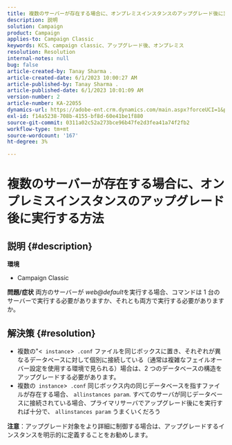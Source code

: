 ```yaml
---
title: 複数のサーバーが存在する場合に、オンプレミスインスタンスのアップグレード後に実行する方法
description: 説明
solution: Campaign
product: Campaign
applies-to: Campaign Classic
keywords: KCS、campaign classic、アップグレード後、オンプレミス
resolution: Resolution
internal-notes: null
bug: false
article-created-by: Tanay Sharma .
article-created-date: 6/1/2023 10:00:27 AM
article-published-by: Tanay Sharma .
article-published-date: 6/1/2023 10:01:09 AM
version-number: 2
article-number: KA-22055
dynamics-url: https://adobe-ent.crm.dynamics.com/main.aspx?forceUCI=1&pagetype=entityrecord&etn=knowledgearticle&id=09c1841e-6300-ee11-8f6e-6045bd0067ea
exl-id: f14a5238-708b-4155-bf8d-60e41be1f880
source-git-commit: 0311a02c52a273bce96b47fe2d3fea41a74f2fb2
workflow-type: tm+mt
source-wordcount: '167'
ht-degree: 3%

---
```


# 複数のサーバーが存在する場合に、オンプレミスインスタンスのアップグレード後に実行する方法

## 説明 {#description}

<b>環境</b>
- Campaign Classic



<b>問題/症状</b>
両方のサーバーが *web@default*&#x200B;を実行する場合、コマンドは 1 台のサーバーで実行する必要がありますか、それとも両方で実行する必要がありますか。


## 解決策 {#resolution}


- 複数の&quot;&lt;` instance`>` .conf` ファイルを同じボックスに置き、それぞれが異なるデータベースに対して個別に接続している（通常は複雑なフェイルオーバー設定を使用する環境で見られる）場合は、2 つのデータベースの構造をアップグレードする必要があります。
- 複数の` instance`>` .conf` 同じボックス内の同じデータベースを指すファイルが存在する場合、 `allinstances param`. すべてのサーバが同じデータベースに接続されている場合、プライマリサーバでアップグレード後にを実行すれば十分で、 `allinstances param` うまくいくだろう




<b>注意</b>：アップグレード対象をより詳細に制御する場合は、アップグレードするインスタンスを明示的に定義することをお勧めします。
